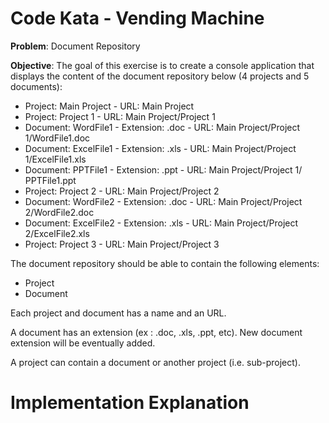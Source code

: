 # Code Kata - Vending Machine

**Problem**: Document Repository

**Objective**: The goal of this exercise is to create a console application that displays the content of the document
repository below (4 projects and 5 documents):  

*  Project: Main Project - URL: Main Project  
*  Project: Project 1 - URL: Main Project/Project 1
*  Document: WordFile1 - Extension: .doc - URL: Main Project/Project 1/WordFile1.doc
*  Document: ExcelFile1 - Extension: .xls - URL: Main Project/Project 1/ExcelFile1.xls
*  Document: PPTFile1 - Extension: .ppt - URL: Main Project/Project 1/ PPTFile1.ppt
*  Project: Project 2 - URL: Main Project/Project 2
*  Document: WordFile2 - Extension: .doc - URL: Main Project/Project 2/WordFile2.doc
*  Document: ExcelFile2 - Extension: .xls - URL: Main Project/Project 2/ExcelFile2.xls
*  Project: Project 3 - URL: Main Project/Project 3

The document repository should be able to contain the following elements:

*  Project
*  Document

Each project and document has a name and an URL.

A document has an extension (ex : .doc, .xls, .ppt, etc). New document extension will be eventually
added.

A project can contain a document or another project (i.e. sub-project).

# Implementation Explanation

